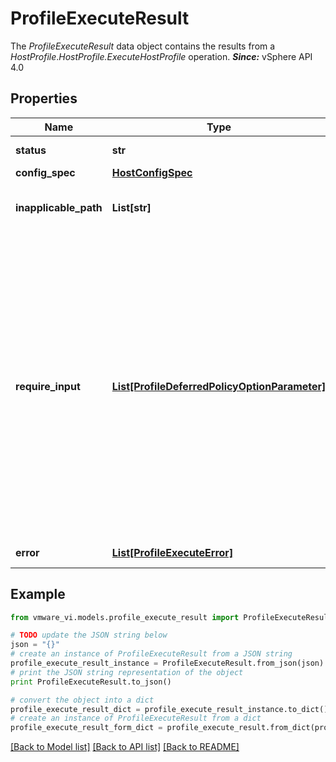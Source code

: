 # ProfileExecuteResult

The *ProfileExecuteResult* data object contains the results from a *HostProfile*.*HostProfile.ExecuteHostProfile* operation.  ***Since:*** vSphere API 4.0 

## Properties
Name | Type | Description | Notes
------------ | ------------- | ------------- | -------------
**status** | **str** | Status of the profile execution operation.  The value is a string that contains one of the *ProfileExecuteResultStatus_enum* enumerations.  ***Since:*** vSphere API 4.0  | 
**config_spec** | [**HostConfigSpec**](HostConfigSpec.md) |  | [optional] 
**inapplicable_path** | **List[str]** | List of property paths.  Each path identifies a policy that does not apply to this host. For example, if the precheck policies for a port group are not satisfied, the port group will not be created when you apply the profile to the host. Based on this information, the client might not display that part of the profile tree.  ***Since:*** vSphere API 4.0  | [optional] 
**require_input** | [**List[ProfileDeferredPolicyOptionParameter]**](ProfileDeferredPolicyOptionParameter.md) | List that describes the required input for host configuration and identifies any policy options that still require parameter data.  Each entry in the list specifies the path to a policy and a parameter list. If the call to *HostProfile.ExecuteHostProfile* includes deferred parameters, the &lt;code&gt;requireInput&lt;/code&gt; entries (&lt;code&gt;requireInput\\[\\].&lt;/code&gt;*ProfileDeferredPolicyOptionParameter.parameter*\\[\\]) will be populated with the parameter data that was passed to the execute method. For policies that still require input data, the parameter list in the corresponding entry will be null.  A vSphere client that displays a GUI can use this information to show the host-specific configuration policy options. The client can highlight required input fields and ask the user for data in increments instead of collecting all of the input at once. For example, in the first pass, the client collects a minimum of user input and sends that to the Server. The Server evaluates the profile and might decide to invalidate a particular part of the subtree or enable a new subtree in the profile. This would result in a new set of invalid paths (*ProfileExecuteResult.inapplicablePath*\\[\\]) and required input property paths (*ProfileDeferredPolicyOptionParameter*.*ProfileDeferredPolicyOptionParameter.inputPath*). The client can make a series of calls to the method until it achieves a success status.  When *HostProfile.ExecuteHostProfile* returns a success status, the &lt;code&gt;requireInput&lt;/code&gt; list contains the complete list of parameters, consisting of the following data: - Deferred parameter values resolved through successive calls to   *HostProfile.ExecuteHostProfile*. - Default parameter values from the host configuration. - User-specified values that override the defaults.    You can specify the returned &lt;code&gt;requireInput&lt;/code&gt; list in the &lt;code&gt;userInput&lt;/code&gt; parameter to the *HostProfileManager*.*HostProfileManager.ApplyHostConfig_Task* method. The Server will use the list to update the *AnswerFile* associated with the host.  ***Since:*** vSphere API 4.0  | [optional] 
**error** | [**List[ProfileExecuteError]**](ProfileExecuteError.md) | List of errors that were encountered during execute.  This field will be set if status is set to error.  ***Since:*** vSphere API 4.0  | [optional] 

## Example

```python
from vmware_vi.models.profile_execute_result import ProfileExecuteResult

# TODO update the JSON string below
json = "{}"
# create an instance of ProfileExecuteResult from a JSON string
profile_execute_result_instance = ProfileExecuteResult.from_json(json)
# print the JSON string representation of the object
print ProfileExecuteResult.to_json()

# convert the object into a dict
profile_execute_result_dict = profile_execute_result_instance.to_dict()
# create an instance of ProfileExecuteResult from a dict
profile_execute_result_form_dict = profile_execute_result.from_dict(profile_execute_result_dict)
```
[[Back to Model list]](../README.md#documentation-for-models) [[Back to API list]](../README.md#documentation-for-api-endpoints) [[Back to README]](../README.md)


